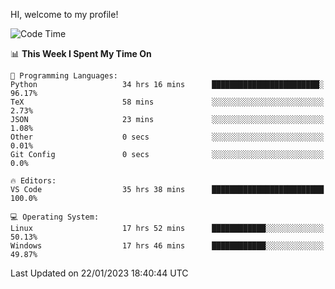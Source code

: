 HI, welcome to my profile!
<!--START_SECTION:waka-->
![Code Time](http://img.shields.io/badge/Code%20Time-401%20hrs%2016%20mins-blue)

📊 **This Week I Spent My Time On** 

```text
💬 Programming Languages: 
Python                   34 hrs 16 mins      ████████████████████████░   96.17% 
TeX                      58 mins             ░░░░░░░░░░░░░░░░░░░░░░░░░   2.73% 
JSON                     23 mins             ░░░░░░░░░░░░░░░░░░░░░░░░░   1.08% 
Other                    0 secs              ░░░░░░░░░░░░░░░░░░░░░░░░░   0.01% 
Git Config               0 secs              ░░░░░░░░░░░░░░░░░░░░░░░░░   0.0%

🔥 Editors: 
VS Code                  35 hrs 38 mins      █████████████████████████   100.0%

💻 Operating System: 
Linux                    17 hrs 52 mins      ████████████░░░░░░░░░░░░░   50.13% 
Windows                  17 hrs 46 mins      ████████████░░░░░░░░░░░░░   49.87%

```


 Last Updated on 22/01/2023 18:40:44 UTC
<!--END_SECTION:waka-->
